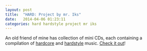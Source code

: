```yaml
---
layout: post
title:  "HARD: Project by mr. Iks"
date:   2014-04-06 01:23:11
categories: hard hardstyle project mr iks
---
```


An old friend of mine has collection of mini CDs, each containing
a compilation of [hardcore](http://en.wikipedia.org/wiki/Hardcore_punk)
and [hardstyle](http://en.wikipedia.org/wiki/Hardstyle) music.
[Check it out](http://hard.rekvizit.net)!
